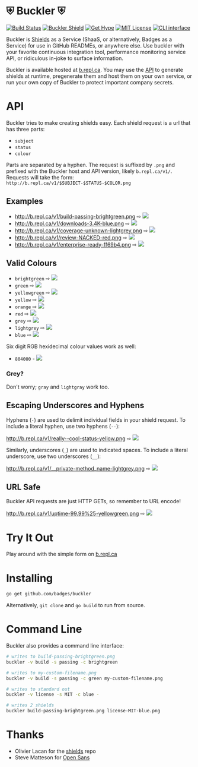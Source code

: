 # ⛨ Buckler ⛨

[![Build Status](https://travis-ci.org/badges/buckler.png)](https://travis-ci.org/badges/buckler)
[![Buckler Shield](http://b.repl.ca/v1/use-buckler-blue.png)](http://buckler.repl.ca)
[![Get Hype](http://b.repl.ca/v1/GET-HYPE!-orange.png)](http://buckler.repl.ca)
[![MIT License](http://b.repl.ca/v1/License-MIT-red.png)](LICENSE)
[![CLI interface](http://b.repl.ca/v1/command-line-blue.png)](#command-line)

Buckler is [Shields](https://github.com/badges/shields) as a Service (ShaaS, or alternatively, Badges as a Service)
for use in GitHub READMEs, or anywhere else. Use buckler with your favorite continuous integration tool, performance
monitoring service API, or ridiculous in-joke to surface information.

Buckler is available hosted at [b.repl.ca](http://buckler.repl.ca). You may use the [API](#API) to generate shields at runtime,
pregenerate them and host them on your own service, or run your own copy of Buckler to protect important company secrets.

# API

Buckler tries to make creating shields easy. Each shield request is a url that has three parts:
- `subject`
- `status`
- `colour`

Parts are separated by a hyphen. The request is suffixed by `.png` and prefixed with the Buckler host and API version, likely
`b.repl.ca/v1/`. Requests will take the form: `http://b.repl.ca/v1/$SUBJECT-$STATUS-$COLOR.png`

## Examples

- http://b.repl.ca/v1/build-passing-brightgreen.png ⇨ ![](http://b.repl.ca/v1/build-passing-brightgreen.png)
- http://b.repl.ca/v1/downloads-3.4K-blue.png ⇨ ![](http://b.repl.ca/v1/downloads-3.4K-blue.png)
- http://b.repl.ca/v1/coverage-unknown-lightgrey.png ⇨ ![](http://b.repl.ca/v1/coverage-unknown-lightgrey.png)
- http://b.repl.ca/v1/review-NACKED-red.png ⇨ ![](http://b.repl.ca/v1/review-NACKED-red.png)
- http://b.repl.ca/v1/enterprise-ready-ff69b4.png ⇨ ![](http://b.repl.ca/v1/enterprise-ready-ff69b4.png)

## Valid Colours

- `brightgreen` ⇨ ![](http://b.repl.ca/v1/colour-brightgreen-brightgreen.png)
- `green` ⇨ ![](http://b.repl.ca/v1/colour-green-green.png)
- `yellowgreen` ⇨ ![](http://b.repl.ca/v1/colour-yellowgreen-yellowgreen.png)
- `yellow` ⇨ ![](http://b.repl.ca/v1/colour-yellow-yellow.png)
- `orange` ⇨ ![](http://b.repl.ca/v1/colour-orange-orange.png)
- `red` ⇨ ![](http://b.repl.ca/v1/colour-red-red.png)
- `grey` ⇨ ![](http://b.repl.ca/v1/colour-grey-grey.png)
- `lightgrey` ⇨ ![](http://b.repl.ca/v1/colour-lightgrey-lightgrey.png)
- `blue` ⇨ ![](http://b.repl.ca/v1/colour-blue-blue.png)

Six digit RGB hexidecimal colour values work as well:

- `804000` - ![](http://b.repl.ca/v1/colour-brown-804000.png)

### Grey?

Don't worry; `gray` and `lightgray` work too.

## Escaping Underscores and Hyphens

Hyphens (`-`) are used to delimit individual fields in your shield request. To include a literal hyphen, use two hyphens (`--`):

http://b.repl.ca/v1/really--cool-status-yellow.png ⇨ ![](http://b.repl.ca/v1/really--cool-status-yellow.png)

Similarly, underscores (`_`) are used to indicated spaces. To include a literal underscore, use two underscores (`__`):

http://b.repl.ca/v1/__private-method_name-lightgrey.png ⇨ ![](http://b.repl.ca/v1/__private-method_name-lightgrey.png)

## URL Safe

Buckler API requests are just HTTP GETs, so remember to URL encode!

http://b.repl.ca/v1/uptime-99.99%25-yellowgreen.png ⇨ ![](http://b.repl.ca/v1/uptime-99.99%25-yellowgreen.png)

# Try It Out

Play around with the simple form on [b.repl.ca](http://b.repl.ca)

# Installing

```bash
go get github.com/badges/buckler
```

Alternatively, `git clone` and `go build` to run from source.

# Command Line

Buckler also provides a command line interface:

```bash
# writes to build-passing-brightgreen.png
buckler -v build -s passing -c brightgreen

# writes to my-custom-filename.png
buckler -v build -s passing -c green my-custom-filename.png

# writes to standard out
buckler -v license -s MIT -c blue -

# writes 2 shields
buckler build-passing-brightgreen.png license-MIT-blue.png
```

# Thanks

- Olivier Lacan for the [shields](https://github.com/badges/shields) repo
- Steve Matteson for [Open Sans](http://opensans.com/)
